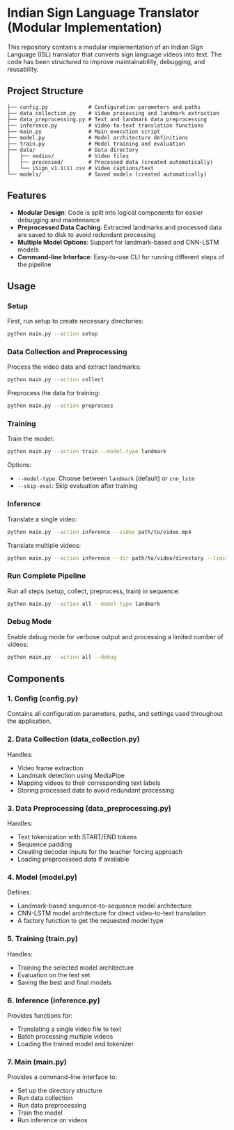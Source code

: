 # Indian Sign Language Translator (Modular Implementation)

This repository contains a modular implementation of an Indian Sign Language (ISL) translator that converts sign language videos into text. The code has been structured to improve maintainability, debugging, and reusability.

## Project Structure

```
├── config.py             # Configuration parameters and paths
├── data_collection.py    # Video processing and landmark extraction
├── data_preprocessing.py # Text and landmark data preprocessing  
├── inference.py          # Video-to-text translation functions
├── main.py               # Main execution script
├── model.py              # Model architecture definitions
├── train.py              # Model training and evaluation
├── data/                 # Data directory
│   ├── vedios/           # Video files  
│   ├── processed/        # Processed data (created automatically)
│   └── iSign_v1.1(1).csv # Video captions/text
└── models/               # Saved models (created automatically)
```

## Features

- **Modular Design**: Code is split into logical components for easier debugging and maintenance
- **Preprocessed Data Caching**: Extracted landmarks and processed data are saved to disk to avoid redundant processing
- **Multiple Model Options**: Support for landmark-based and CNN-LSTM models
- **Command-line Interface**: Easy-to-use CLI for running different steps of the pipeline

## Usage

### Setup

First, run setup to create necessary directories:

```bash
python main.py --action setup
```

### Data Collection and Preprocessing

Process the video data and extract landmarks:

```bash
python main.py --action collect
```

Preprocess the data for training:

```bash
python main.py --action preprocess
```

### Training

Train the model:

```bash
python main.py --action train --model-type landmark
```

Options:
- `--model-type`: Choose between `landmark` (default) or `cnn_lstm`
- `--skip-eval`: Skip evaluation after training

### Inference

Translate a single video:

```bash
python main.py --action inference --video path/to/video.mp4
```

Translate multiple videos:

```bash
python main.py --action inference --dir path/to/video/directory --limit 10
```

### Run Complete Pipeline

Run all steps (setup, collect, preprocess, train) in sequence:

```bash
python main.py --action all --model-type landmark
```

### Debug Mode

Enable debug mode for verbose output and processing a limited number of videos:

```bash
python main.py --action all --debug
```

## Components

### 1. Config (config.py)

Contains all configuration parameters, paths, and settings used throughout the application.

### 2. Data Collection (data_collection.py)

Handles:
- Video frame extraction
- Landmark detection using MediaPipe
- Mapping videos to their corresponding text labels
- Storing processed data to avoid redundant processing

### 3. Data Preprocessing (data_preprocessing.py)

Handles:
- Text tokenization with START/END tokens
- Sequence padding
- Creating decoder inputs for the teacher forcing approach
- Loading preprocessed data if available

### 4. Model (model.py)

Defines:
- Landmark-based sequence-to-sequence model architecture
- CNN-LSTM model architecture for direct video-to-text translation
- A factory function to get the requested model type

### 5. Training (train.py)

Handles:
- Training the selected model architecture
- Evaluation on the test set
- Saving the best and final models

### 6. Inference (inference.py)

Provides functions for:
- Translating a single video file to text
- Batch processing multiple videos
- Loading the trained model and tokenizer

### 7. Main (main.py)

Provides a command-line interface to:
- Set up the directory structure
- Run data collection
- Run data preprocessing
- Train the model
- Run inference on videos